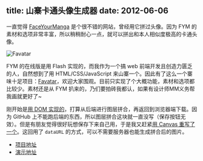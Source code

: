 title: 山寨卡通头像生成器
date: 2012-06-06
---
一直觉得 [FaceYourManga](http://www.faceyourmanga.com/) 是个很不错的网站，曾经用它拼过头像。因为 FYM 的素材和选项非常丰富，所以稍稍耐心一点，就可以拼出和本人相似度极高的卡通头像。

![Favatar](https://myst729.github.io/blog-images/2012/06/favatar.png)

FYM 的在线版是用 Flash 实现的，而我作为一个搞 web 前端开发且创造力匮乏的人，自然想到了用 HTML/CSS/JavaScript 来山寨一个。因此有了这么一个寨味十足项目：[Favatar](http://github.com/myst729/Favatar)，欢迎大家围观。目前只实现了个大概功能，素材和选项都比较少。素材还是从 FYM 扒来的，乃们要拍砖我都认，如果有设计师MM义务帮我画就更好了~<!-- more -->

刚开始是[用 DOM 实现的](https://myst729.github.io/Favatar/favatar1.html)，打算从后端进行图层拼合，再返回到浏览器端下载。因为 GitHub 上不能跑后端的东西，所以图层拼合这块就一直没写（保存按钮无效）。但是有朋友觉得很好玩想保存下来自己用，于是我又赶紧[用 Canvas 重写了一个](https://myst729.github.io/Favatar/favatar2.html)。这回用了 `dataURL` 的方式，可以不需要服务器也能生成拼合后的图片。

+ [项目地址](https://github.com/myst729/Favatar)
+ [演示地址](https://myst729.github.io/Favatar)